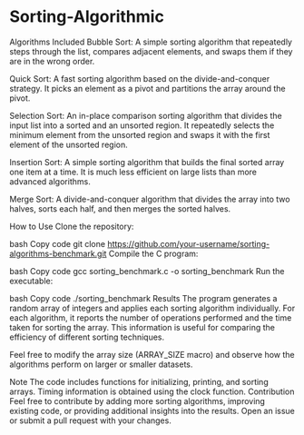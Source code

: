 # Sorting-Algorithmic
Algorithms Included
Bubble Sort: A simple sorting algorithm that repeatedly steps through the list, compares adjacent elements, and swaps them if they are in the wrong order.

Quick Sort: A fast sorting algorithm based on the divide-and-conquer strategy. It picks an element as a pivot and partitions the array around the pivot.

Selection Sort: An in-place comparison sorting algorithm that divides the input list into a sorted and an unsorted region. It repeatedly selects the minimum element from the unsorted region and swaps it with the first element of the unsorted region.

Insertion Sort: A simple sorting algorithm that builds the final sorted array one item at a time. It is much less efficient on large lists than more advanced algorithms.

Merge Sort: A divide-and-conquer algorithm that divides the array into two halves, sorts each half, and then merges the sorted halves.

How to Use
Clone the repository:

bash
Copy code
git clone https://github.com/your-username/sorting-algorithms-benchmark.git
Compile the C program:

bash
Copy code
gcc sorting_benchmark.c -o sorting_benchmark
Run the executable:

bash
Copy code
./sorting_benchmark
Results
The program generates a random array of integers and applies each sorting algorithm individually. For each algorithm, it reports the number of operations performed and the time taken for sorting the array. This information is useful for comparing the efficiency of different sorting techniques.

Feel free to modify the array size (ARRAY_SIZE macro) and observe how the algorithms perform on larger or smaller datasets.

Note
The code includes functions for initializing, printing, and sorting arrays.
Timing information is obtained using the clock function.
Contribution
Feel free to contribute by adding more sorting algorithms, improving existing code, or providing additional insights into the results. Open an issue or submit a pull request with your changes.
